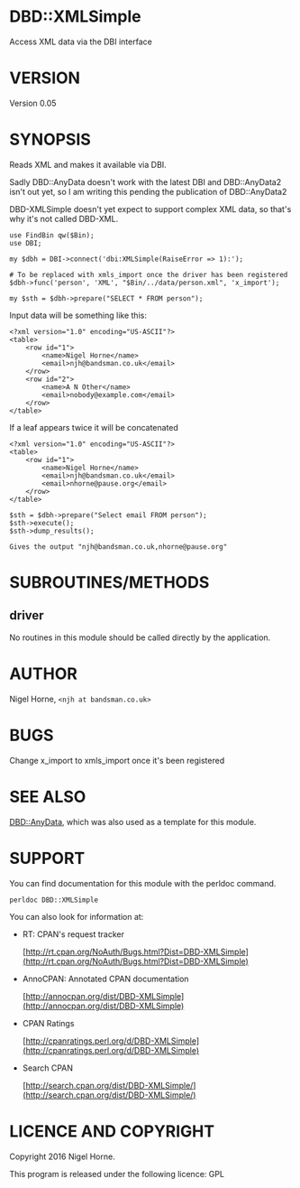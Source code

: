 # DBD::XMLSimple

Access XML data via the DBI interface

# VERSION

Version 0.05

# SYNOPSIS

Reads XML and makes it available via DBI.

Sadly DBD::AnyData doesn't work with the latest DBI and DBD::AnyData2 isn't
out yet, so I am writing this pending the publication of DBD::AnyData2

DBD-XMLSimple doesn't yet expect to support complex XML data, so that's why
it's not called DBD-XML.

    use FindBin qw($Bin);
    use DBI;

    my $dbh = DBI->connect('dbi:XMLSimple(RaiseError => 1):');

    # To be replaced with xmls_import once the driver has been registered
    $dbh->func('person', 'XML', "$Bin/../data/person.xml", 'x_import');

    my $sth = $dbh->prepare("SELECT * FROM person");

Input data will be something like this:

    <?xml version="1.0" encoding="US-ASCII"?>
    <table>
        <row id="1">
            <name>Nigel Horne</name>
            <email>njh@bandsman.co.uk</email>
        </row>
        <row id="2">
            <name>A N Other</name>
            <email>nobody@example.com</email>
        </row>
    </table>

If a leaf appears twice it will be concatenated

    <?xml version="1.0" encoding="US-ASCII"?>
    <table>
        <row id="1">
            <name>Nigel Horne</name>
            <email>njh@bandsman.co.uk</email>
            <email>nhorne@pause.org</email>
        </row>
    </table>

    $sth = $dbh->prepare("Select email FROM person");
    $sth->execute();
    $sth->dump_results();

    Gives the output "njh@bandsman.co.uk,nhorne@pause.org"

# SUBROUTINES/METHODS

## driver

No routines in this module should be called directly by the application.

# AUTHOR

Nigel Horne, `<njh at bandsman.co.uk>`

# BUGS

Change x\_import to xmls\_import once it's been registered

# SEE ALSO

[DBD::AnyData](https://metacpan.org/pod/DBD::AnyData), which was also used as a template for this module.

# SUPPORT

You can find documentation for this module with the perldoc command.

    perldoc DBD::XMLSimple

You can also look for information at:

- RT: CPAN's request tracker

    [http://rt.cpan.org/NoAuth/Bugs.html?Dist=DBD-XMLSimple](http://rt.cpan.org/NoAuth/Bugs.html?Dist=DBD-XMLSimple)

- AnnoCPAN: Annotated CPAN documentation

    [http://annocpan.org/dist/DBD-XMLSimple](http://annocpan.org/dist/DBD-XMLSimple)

- CPAN Ratings

    [http://cpanratings.perl.org/d/DBD-XMLSimple](http://cpanratings.perl.org/d/DBD-XMLSimple)

- Search CPAN

    [http://search.cpan.org/dist/DBD-XMLSimple/](http://search.cpan.org/dist/DBD-XMLSimple/)

# LICENCE AND COPYRIGHT

Copyright 2016 Nigel Horne.

This program is released under the following licence: GPL
